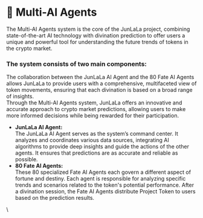 # 🤖 Multi-AI Agents

The Multi-AI Agents system is the core of the JunLaLa project, combining state-of-the-art AI technology with divination prediction to offer users a unique and powerful tool for understanding the future trends of tokens in the crypto market.

### The **system consists of two main components:**

The collaboration between the JunLaLa AI Agent and the 80 Fate AI Agents allows JunLaLa to provide users with a comprehensive, multifaceted view of token movements, ensuring that each divination is based on a broad range of insights.\
Through the Multi-AI Agents system, JunLaLa offers an innovative and accurate approach to crypto market predictions, allowing users to make more informed decisions while being rewarded for their participation.

* **JunLaLa AI Agent:**\
  The JunLaLa AI Agent serves as the system’s command center. It analyzes and coordinates various data sources, integrating AI algorithms to provide deep insights and guide the actions of the other agents. It ensures that predictions are as accurate and reliable as possible.
* **80 Fate AI Agents:**\
  These 80 specialized Fate AI Agents each govern a different aspect of fortune and destiny. Each agent is responsible for analyzing specific trends and scenarios related to the token's potential performance. After a divination session, the Fate AI Agents distribute Project Token to users based on the prediction results.

\
